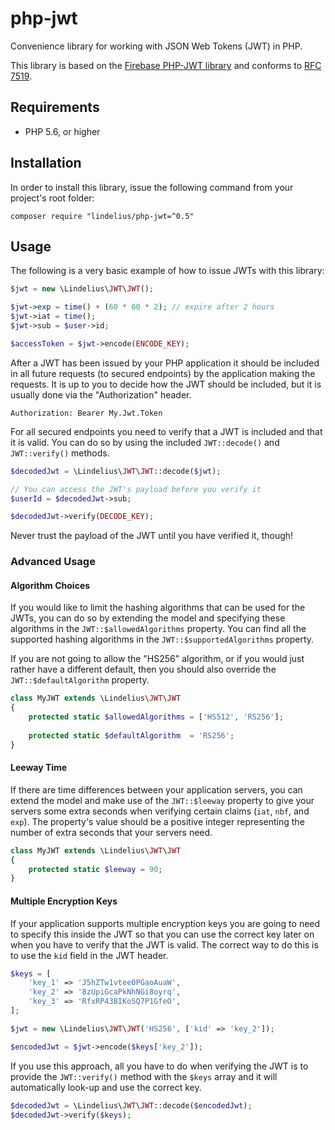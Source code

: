 # php-jwt
Convenience library for working with JSON Web Tokens (JWT) in PHP.

This library is based on the [Firebase PHP-JWT library](https://github.com/firebase/php-jwt) and conforms to [RFC 7519](https://tools.ietf.org/html/rfc7519).

## Requirements
* PHP 5.6, or higher

## Installation
In order to install this library, issue the following command from your project's root folder:

```
composer require "lindelius/php-jwt=^0.5"
```

## Usage
The following is a very basic example of how to issue JWTs with this library:

```php
$jwt = new \Lindelius\JWT\JWT();

$jwt->exp = time() + (60 * 60 * 2); // expire after 2 hours
$jwt->iat = time();
$jwt->sub = $user->id;

$accessToken = $jwt->encode(ENCODE_KEY);
```

After a JWT has been issued by your PHP application it should be included in all future requests (to secured endpoints) by the application making the requests. It is up to you to decide how the JWT should be included, but it is usually done via the "Authorization" header.

```
Authorization: Bearer My.Jwt.Token
```

For all secured endpoints you need to verify that a JWT is included and that it is valid. You can do so by using the included `JWT::decode()` and `JWT::verify()` methods.

```php
$decodedJwt = \Lindelius\JWT\JWT::decode($jwt);

// You can access the JWT's payload before you verify it
$userId = $decodedJwt->sub;

$decodedJwt->verify(DECODE_KEY);
```

Never trust the payload of the JWT until you have verified it, though!

### Advanced Usage

#### Algorithm Choices
If you would like to limit the hashing algorithms that can be used for the JWTs, you can do so by extending the model and specifying these algorithms in the `JWT::$allowedAlgorithms` property. You can find all the supported hashing algorithms in the `JWT::$supportedAlgorithms` property.

If you are not going to allow the "HS256" algorithm, or if you would just rather have a different default, then you should also override the `JWT::$defaultAlgorithm` property.

```php
class MyJWT extends \Lindelius\JWT\JWT
{
    protected static $allowedAlgorithms = ['HS512', 'RS256'];
    
    protected static $defaultAlgorithm  = 'RS256';
}
```

#### Leeway Time
If there are time differences between your application servers, you can extend the model and make use of the `JWT::$leeway` property to give your servers some extra seconds when verifying certain claims (`iat`, `nbf`, and `exp`). The property's value should be a positive integer representing the number of extra seconds that your servers need.

```php
class MyJWT extends \Lindelius\JWT\JWT    
{
    protected static $leeway = 90;
}
```

#### Multiple Encryption Keys
If your application supports multiple encryption keys you are going to need to specify this inside the JWT so that you can use the correct key later on when you have to verify that the JWT is valid. The correct way to do this is to use the `kid` field in the JWT header.

```php
$keys = [
    'key_1' => 'J5hZTw1vtee0PGaoAuaW',
    'key_2' => '8zUpiGcaPkNhNGi8oyrq',
    'key_3' => 'RfxRP43BIKoSQ7P1GfeO',
];

$jwt = new \Lindelius\JWT\JWT('HS256', ['kid' => 'key_2']);

$encodedJwt = $jwt->encode($keys['key_2']);
```

If you use this approach, all you have to do when verifying the JWT is to provide the `JWT::verify()` method with the `$keys` array and it will automatically look-up and use the correct key.

```php
$decodedJwt = \Lindelius\JWT\JWT::decode($encodedJwt);
$decodedJwt->verify($keys);
```
